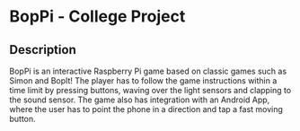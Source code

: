 # BopPi - College Project## DescriptionBopPi is an interactive Raspberry Pi game based on classic games such as Simon and BopIt! The player has to follow the game instructions within a time limit by pressing buttons, waving over the light sensors and clapping to the sound sensor. The game also has integration with an Android App, where the user has to point the phone in a direction and tap a fast moving button.